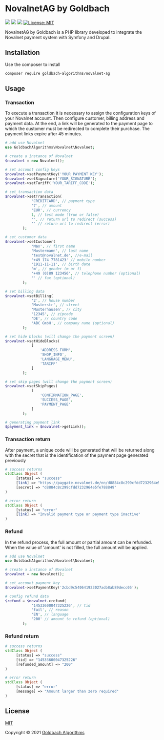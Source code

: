 # NovalnetAG by Goldbach

[<img src="https://badgen.net/badge/Powered%20by/Goldbach/red" />](https://github.com/Goldbach07/)
[<img src="https://badgen.net/badge/Developed%20for/Symfony/black" />](https://symfony.com/)
[<img src="https://badgen.net/badge/Developed%20for/Drupal/blue" />](https://www.drupal.org/)
[![License: MIT](https://img.shields.io/badge/License-MIT-yellow.svg)](https://opensource.org/licenses/MIT)

NovalnetAG by Goldbach is a PHP library developed to integrate the Novalnet payment system with Symfony and Drupal.

## Installation

Use the composer to install

```bash
composer require goldbach-algorithms/novalnet-ag
```

## Usage

### Transaction
To execute a transaction it is necessary to assign the configuration keys of your Novalnet account. Then configure customer, billing address and payment data.  At the end, a link will be generated to the payment page to which the customer must be redirected to complete their purchase. The payment links expire after 45 minutes.
```php
# add use Novalnet
use GoldbachAlgorithms\Novalnet\Novalnet;

# create a instance of Novalnet
$novalnet = new Novalnet();

# set account config keys
$novalnet->setPaymentKey('YOUR_PAYMENT_KEY');
$novalnet->setSignature('YOUR_SIGNATURE');
$novalnet->setTariff('YOUR_TARIFF_CODE');

# set transaction data
$novalnet->setTransaction(
            'CREDITCARD', // payment type
            '7', // amount
            'EUR', // currency
            1, // test mode (true or false)
            '', // return url to redirect (success)
            '' // return url to redirect (error)
        );

# set customer data
$novalnet->setCustomer(
            'Max', // first name
            'Mustermann', // last name
            'test@novalnet.de', //e-mail
            '+49 174 7781423' // mobile number
            '1911-11-11', // birth date
            'm', // gender (m or f)
            '+49 (0)89 123456', // telephone number (optional)
            '' // fax (optional)
        );

# set billing data
$novalnet->setBilling(
            '2', // house number
            'Musterstr', // street
            'Musterhausen', // city
            '12345', // zipcode
            'DE', // country code
            'ABC GmbH', // company name (optional)
        );

# set hide blocks (will change the payment screen)
$novalnet->setHideBlocks(
            [
                'ADDRESS_FORM',
                'SHOP_INFO', 
                'LANGUAGE_MENU', 
                'TARIFF'
            ]
        );

# set skip pages (will change the payment screen)
$novalnet->setSkipPages(
            [
                'CONFIRMATION_PAGE',
                'SUCCESS_PAGE',
                'PAYMENT_PAGE'
            ]
        );

# generating payment link
$payment_link = $novalnet->getLink();
```

### Transaction return
After payment, a unique code will be generated that will be returned along with the secret that is the identification of the payment page generated previously
```php
# success returns
stdClass Object (
     [status] => "success"
     [link] => "https://paygate.novalnet.de/nn/d8884c8c299cfdd7232964e5fe788849"
     [secret] => "d8884c8c299cfdd7232964e5fe788849"
)

# error return
stdClass Object (
     [status] => "error"
     [link] => "Invalid payment type or payment type inactive"
)
```

### Refund
In the refund process, the full amount or partial amount can be refunded. When the value of 'amount' is not filled, the full amount will be applied.

```php
# add use Novalnet
use GoldbachAlgorithms\Novalnet\Novalnet;

# create a instance of Novalnet
$novalnet = new Novalnet();

# set account payment key
$novalnet->setPaymentKey('2cbd9c540641923027adb8ab89decc05');

# config refund data
$refund = $novalnet->refund(
            '14533600047325226', // tid
            'fail', // reason
            'EN', // language
            '200' // amount to refund (optional)
        );
```

### Refund return
```php
# success returns
stdClass Object (
     [status] => "success"
     [tid] => "14533600047325226"
     [refunded_amount] => "200"
)

# error return
stdClass Object (
     [status] => "error"
     [message] => "Amount larger than zero required"
)
```

## License
[MIT](https://choosealicense.com/licenses/mit/)

Copyright © 2021 [Goldbach Algorithms](https://github.com/GoldbachAlgorithms/NovalnetAG/blob/main/LICENSE)